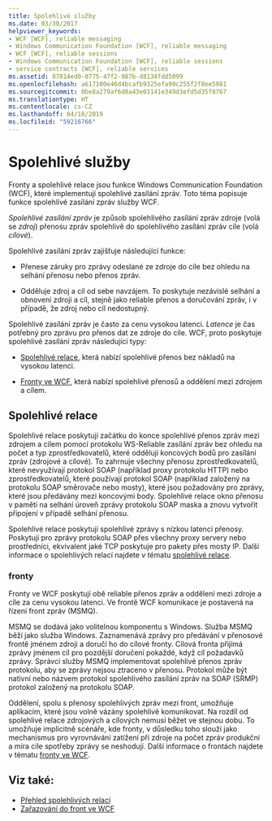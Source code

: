 ```yaml
---
title: Spolehlivé služby
ms.date: 03/30/2017
helpviewer_keywords:
- WCF [WCF], reliable messaging
- Windows Communication Foundation [WCF], reliable messaging
- WCF [WCF], reliable sessions
- Windows Communication Foundation [WCF], reliable sessions
- service contracts [WCF], reliable services
ms.assetid: 07814ed0-0775-47f2-987b-d8134fdd5099
ms.openlocfilehash: a617100e46d4bcafb9325efa99c255f2f8ee5981
ms.sourcegitcommit: 0be8a279af6d8a43e03141e349d3efd5d35f8767
ms.translationtype: HT
ms.contentlocale: cs-CZ
ms.lasthandoff: 04/18/2019
ms.locfileid: "59216766"
---
```

# <a name="reliable-services"></a>Spolehlivé služby
Fronty a spolehlivé relace jsou funkce Windows Communication Foundation (WCF), které implementují spolehlivé zasílání zpráv. Toto téma popisuje funkce spolehlivé zasílání zpráv služby WCF.  
  
 *Spolehlivé zasílání zpráv* je způsob spolehlivého zasílání zpráv zdroje (volá se *zdroj*) přenosu zpráv spolehlivě do spolehlivého zasílání zpráv cíle (volá *cílové*).  
  
 Spolehlivé zasílání zpráv zajišťuje následující funkce:  
  
-   Přenese záruky pro zprávy odeslané ze zdroje do cíle bez ohledu na selhání přenosu nebo přenos zpráv.  
  
-   Odděluje zdroj a cíl od sebe navzájem. To poskytuje nezávislé selhání a obnovení zdroji a cíl, stejně jako reliable přenos a doručování zpráv, i v případě, že zdroj nebo cíl nedostupný.  
  
 Spolehlivé zasílání zpráv je často za cenu vysokou latenci. *Latence* je čas potřebný pro zprávu pro přenos dat ze zdroje do cíle. WCF, proto poskytuje spolehlivé zasílání zpráv následující typy:  
  
-   [Spolehlivé relace](../../../docs/framework/wcf/feature-details/reliable-sessions.md), která nabízí spolehlivé přenos bez nákladů na vysokou latenci.  
  
-   [Fronty ve WCF](../../../docs/framework/wcf/feature-details/queues-in-wcf.md), která nabízí spolehlivé přenosů a oddělení mezi zdrojem a cílem.  
  
## <a name="reliable-sessions"></a>Spolehlivé relace  
 Spolehlivé relace poskytují začátku do konce spolehlivé přenos zpráv mezi zdrojem a cílem pomocí protokolu WS-Reliable zasílání zpráv bez ohledu na počet a typ zprostředkovatelů, které oddělují koncových bodů pro zasílání zpráv (zdrojové a cílové). To zahrnuje všechny přenosu zprostředkovatelů, které nevyužívají protokol SOAP (například proxy protokolu HTTP) nebo zprostředkovatelů, které používají protokol SOAP (například založený na protokolu SOAP směrovače nebo mosty), které jsou požadovány pro zprávy, které jsou předávány mezi koncovými body. Spolehlivé relace okno přenosu v paměti na selhání úroveň zprávy protokolu SOAP maska a znovu vytvořit připojení v případě selhání přenosu.  
  
 Spolehlivé relace poskytují spolehlivé zprávy s nízkou latencí přenosy. Poskytují pro zprávy protokolu SOAP přes všechny proxy servery nebo prostředníci, ekvivalent jaké TCP poskytuje pro pakety přes mosty IP. Další informace o spolehlivých relací najdete v tématu [spolehlivé relace](../../../docs/framework/wcf/feature-details/reliable-sessions.md).  
  
### <a name="queues"></a>fronty  
 Fronty ve WCF poskytují obě reliable přenos zpráv a oddělení mezi zdroje a cíle za cenu vysokou latenci. Ve frontě WCF komunikace je postavená na řízení front zpráv (MSMQ).  
  
 MSMQ se dodává jako volitelnou komponentu s Windows. Služba MSMQ běží jako služba Windows. Zaznamenává zprávy pro předávání v přenosové frontě jménem zdroji a doručí ho do cílové fronty. Cílová fronta přijímá zprávy jménem cíl pro pozdější doručení pokaždé, když cíl požadavků zprávy. Správci služby MSMQ implementovat spolehlivé přenos zpráv protokolu, aby se zprávy nejsou ztraceno v přenosu. Protokol může být nativní nebo názvem protokol spolehlivého zasílání zpráv na SOAP (SRMP) protokol založený na protokolu SOAP.  
  
 Oddělení, spolu s přenosy spolehlivých zpráv mezi front, umožňuje aplikacím, které jsou volně vázány spolehlivě komunikovat. Na rozdíl od spolehlivé relace zdrojových a cílových nemusí běžet ve stejnou dobu. To umožňuje implicitně scénáře, kde fronty, v důsledku toho slouží jako mechanismus pro vyrovnávání zatížení při zdroje na počet zpráv produkční a míra cíle spotřeby zprávy se neshodují. Další informace o frontách najdete v tématu [fronty ve WCF](../../../docs/framework/wcf/feature-details/queues-in-wcf.md).  
  
## <a name="see-also"></a>Viz také:

- [Přehled spolehlivých relací](../../../docs/framework/wcf/feature-details/reliable-sessions-overview.md)
- [Zařazování do front ve WCF](../../../docs/framework/wcf/feature-details/queuing-in-wcf.md)

